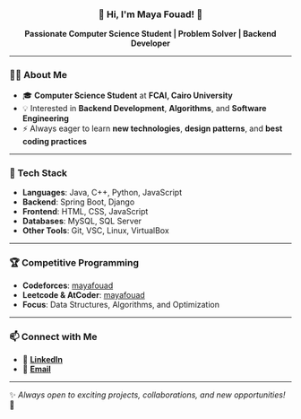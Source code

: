 <h3 align="center">🌸 Hi, I'm Maya Fouad! 🌸</h3>  
<p align="center">  
   <b>Passionate Computer Science Student | Problem Solver | Backend Developer</b>  
</p>  

---

### 👩‍💻 About Me  
- 🎓 **Computer Science Student** at **FCAI, Cairo University**  
- 💡 Interested in **Backend Development**, **Algorithms**, and **Software Engineering**  
- ⚡ Always eager to learn **new technologies**, **design patterns**, and **best coding practices**  

---

### 🔨 Tech Stack  
- **Languages**: Java, C++, Python, JavaScript  
- **Backend**: Spring Boot, Django
- **Frontend**: HTML, CSS, JavaScript   
- **Databases**: MySQL, SQL Server 
- **Other Tools**: Git, VSC, Linux, VirtualBox  

---

### 🏆 Competitive Programming  
- **Codeforces**: [mayafouad](https://codeforces.com/profile/mayafouad)  
- **Leetcode & AtCoder**: [mayafouad](https://leetcode.com/u/mayafouad/)  
- **Focus**: Data Structures, Algorithms, and Optimization  

---

### 📫 Connect with Me  
- 🔗 **[LinkedIn](https://www.linkedin.com/in/maya-fouad-3bb4b9226/)**  
- 📧 **[Email](mailto:mayafouad2004@gmail.com)**  
---

✨ _Always open to exciting projects, collaborations, and new opportunities!_ 🚀  
